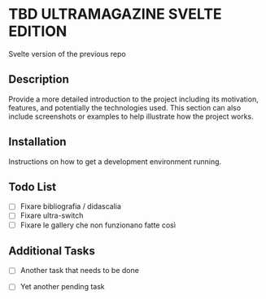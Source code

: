 # TBD ULTRAMAGAZINE SVELTE EDITION

Svelte version of the previous repo

## Description

Provide a more detailed introduction to the project including its motivation, features, and potentially the technologies used. This section can also include screenshots or examples to help illustrate how the project works.

## Installation

Instructions on how to get a development environment running.

## Todo List

- [ ] Fixare bibliografia / didascalia
- [ ] Fixare ultra-switch
- [ ] Fixare le gallery che non funzionano fatte così

## Additional Tasks

- [ ] Another task that needs to be done
- [ ] Yet another pending task

